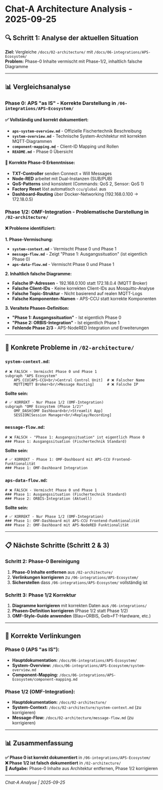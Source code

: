 # Chat-A Architecture Analysis - 2025-09-25

## 🔍 **Schritt 1: Analyse der aktuellen Situation**

**Ziel:** Vergleiche `/docs/02-architecture/` mit `/docs/06-integrations/APS-Ecosystem/`  
**Problem:** Phase-0 Inhalte vermischt mit Phase-1/2, inhaltlich falsche Diagramme

---

## 📊 **Vergleichsanalyse**

### **Phase 0: APS "as IS" - Korrekte Darstellung in `/06-integrations/APS-Ecosystem/`**

#### ✅ **Vollständig und korrekt dokumentiert:**
- **`aps-system-overview.md`** - Offizielle Fischertechnik Beschreibung
- **`system-overview.md`** - Technische System-Architektur mit korrekten MQTT-Diagrammen
- **`component-mapping.md`** - Client-ID Mapping und Rollen
- **`README.md`** - Phase 0 Übersicht

#### 🎯 **Korrekte Phase-0 Erkenntnisse:**
- **TXT-Controller** senden Connect + Will Messages
- **Node-RED** arbeitet mit Dual-Instanzen (SUB/PUB)
- **QoS-Patterns** sind konsistent (Commands: QoS 2, Sensor: QoS 1)
- **Factory Reset** löst automatisch `ccu/global` aus
- **Dashboard-Routing** über Docker-Networking (192.168.0.100 → 172.18.0.5)

### **Phase 1/2: OMF-Integration - Problematische Darstellung in `/02-architecture/`**

#### ❌ **Probleme identifiziert:**

**1. Phase-Vermischung:**
- **`system-context.md`** - Vermischt Phase 0 und Phase 1
- **`message-flow.md`** - Zeigt "Phase 1: Ausgangssituation" (ist eigentlich Phase 0)
- **`aps-data-flow.md`** - Vermischt Phase 0 und Phase 1

**2. Inhaltlich falsche Diagramme:**
- **Falsche IP-Adressen** - 192.168.0.100 statt 172.18.0.4 (MQTT Broker)
- **Falsche Client-IDs** - Keine korrekten Client-IDs aus Mosquitto-Analyse
- **Falsche Topic-Struktur** - Nicht basierend auf realen MQTT-Logs
- **Falsche Komponenten-Namen** - APS-CCU statt korrekte Komponenten

**3. Veraltete Phasen-Definition:**
- **"Phase 1: Ausgangssituation"** - Ist eigentlich Phase 0
- **"Phase 2: ORBIS-Integration"** - Ist eigentlich Phase 1
- **Fehlende Phase 2/3** - APS-NodeRED Integration und Erweiterungen

---

## 🎯 **Konkrete Probleme in `/02-architecture/`**

### **`system-context.md`:**
```mermaid
# ❌ FALSCH - Vermischt Phase 0 und Phase 1
subgraph "APS Ecosystem"
    APS_CCU[APS-CCU<br/>Central Control Unit]  # ❌ Falscher Name
    MQTT[MQTT Broker<br/>Message Routing]      # ❌ Falsche IP
```

**Sollte sein:**
```mermaid
# ✅ KORREKT - Nur Phase 1/2 (OMF-Integration)
subgraph "OMF Ecosystem (Phase 1/2)"
    OMF_DASH[OMF Dashboard<br/>Streamlit App]
    SESSION[Session Manager<br/>Replay/Recording]
```

### **`message-flow.md`:**
```mermaid
# ❌ FALSCH - "Phase 1: Ausgangssituation" ist eigentlich Phase 0
### Phase 1: Ausgangssituation (Fischertechnik Standard)
```

**Sollte sein:**
```mermaid
# ✅ KORREKT - Phase 1: OMF-Dashboard mit APS-CCU Frontend-Funktionalität
### Phase 1: OMF-Dashboard Integration
```

### **`aps-data-flow.md`:**
```mermaid
# ❌ FALSCH - Vermischt Phase 0 und Phase 1
### Phase 1: Ausgangssituation (Fischertechnik Standard)
### Phase 2: ORBIS-Integration (Aktuell)
```

**Sollte sein:**
```mermaid
# ✅ KORREKT - Nur Phase 1/2 (OMF-Integration)
### Phase 1: OMF-Dashboard mit APS-CCU Frontend-Funktionalität
### Phase 2: OMF-Dashboard mit APS-NodeRED Funktionalität
```

---

## 📋 **Nächste Schritte (Schritt 2 & 3)**

### **Schritt 2: Phase-0 Bereinigung**
1. **Phase-0 Inhalte entfernen** aus `/02-architecture/`
2. **Verlinkungen korrigieren** zu `/06-integrations/APS-Ecosystem/`
3. **Sicherstellen** dass `/06-integrations/APS-Ecosystem/` vollständig ist

### **Schritt 3: Phase 1/2 Korrektur**
1. **Diagramme korrigieren** mit korrekten Daten aus `/06-integrations/`
2. **Phasen-Definition korrigieren** (Phase 1/2 statt Phase 1/2)
3. **OMF-Style-Guide anwenden** (Blau=ORBIS, Gelb=FT-Hardware, etc.)

---

## 🔗 **Korrekte Verlinkungen**

### **Phase 0 (APS "as IS"):**
- **Hauptdokumentation:** `/docs/06-integrations/APS-Ecosystem/`
- **System-Overview:** `/docs/06-integrations/APS-Ecosystem/system-overview.md`
- **Component-Mapping:** `/docs/06-integrations/APS-Ecosystem/component-mapping.md`

### **Phase 1/2 (OMF-Integration):**
- **Hauptdokumentation:** `/docs/02-architecture/`
- **System-Context:** `/docs/02-architecture/system-context.md` (zu korrigieren)
- **Message-Flow:** `/docs/02-architecture/message-flow.md` (zu korrigieren)

---

## 📊 **Zusammenfassung**

**✅ Phase 0 ist korrekt dokumentiert** in `/06-integrations/APS-Ecosystem/`  
**❌ Phase 1/2 ist falsch dokumentiert** in `/02-architecture/`  
**🎯 Aufgabe:** Phase-0 Inhalte aus Architektur entfernen, Phase 1/2 korrigieren

---

*Chat-A Analyse | 2025-09-25*
